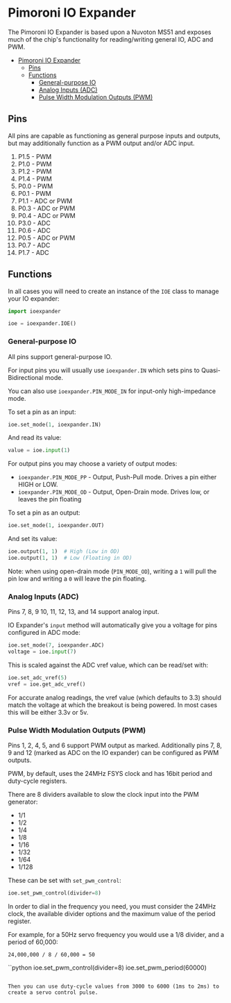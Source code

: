 # Pimoroni IO Expander

The Pimoroni IO Expander is based upon a Nuvoton MS51 and exposes much of the chip's functionality for reading/writing general IO, ADC and PWM.

- [Pimoroni IO Expander](#pimoroni-io-expander)
  - [Pins](#pins)
  - [Functions](#functions)
    - [General-purpose IO](#general-purpose-io)
    - [Analog Inputs (ADC)](#analog-inputs-adc)
    - [Pulse Width Modulation Outputs (PWM)](#pulse-width-modulation-outputs-pwm)

## Pins

All pins are capable as functioning as general purpose inputs and outputs, but may additionally function as a PWM output and/or ADC input.

1. P1.5 - PWM
2. P1.0 - PWM
3. P1.2 - PWM
4. P1.4 - PWM
5. P0.0 - PWM
6. P0.1 - PWM
7. P1.1 - ADC or PWM
8. P0.3 - ADC or PWM
9. P0.4 - ADC or PWM
10. P3.0 - ADC
11. P0.6 - ADC
12. P0.5 - ADC or PWM
13. P0.7 - ADC
14. P1.7 - ADC

## Functions

In all cases you will need to create an instance of the `IOE` class to manage your IO expander:

```python
import ioexpander

ioe = ioexpander.IOE()
```

### General-purpose IO

All pins support general-purpose IO.

For input pins you will usually use `ioexpander.IN` which sets pins to Quasi-Bidirectional mode.

You can also use `ioexpander.PIN_MODE_IN` for input-only high-impedance mode.

To set a pin as an input:

```python
ioe.set_mode(1, ioexpander.IN)
```

And read its value:

```python
value = ioe.input(1)
```

For output pins you may choose a variety of output modes:

* `ioexpander.PIN_MODE_PP` - Output, Push-Pull mode. Drives a pin either HIGH or LOW.
* `ioexpander.PIN_MODE_OD` - Output, Open-Drain mode. Drives low, or leaves the pin floating

To set a pin as an output:

```python
ioe.set_mode(1, ioexpander.OUT)
```

And set its value:

```python
ioe.output(1, 1)  # High (Low in OD)
ioe.output(1, 1)  # Low (Floating in OD)
```

Note: when using open-drain mode (`PIN_MODE_OD`), writing a `1` will pull the pin low and writing a `0` will leave the pin floating.

### Analog Inputs (ADC)

Pins 7, 8, 9 10, 11, 12, 13, and 14 support analog input.

IO Expander's `input` method will automatically give you a voltage for pins configured in ADC mode:

```python
ioe.set_mode(7, ioexpander.ADC)
voltage = ioe.input(7)
```

This is scaled against the ADC vref value, which can be read/set with:

```python
ioe.set_adc_vref(5)
vref = ioe.get_adc_vref()
```

For accurate analog readings, the vref value (which defaults to 3.3) should match the voltage at which the breakout is being powered. In most cases this will be either 3.3v or 5v.

### Pulse Width Modulation Outputs (PWM)

Pins 1, 2, 4, 5, and 6 support PWM output as marked. Additionally pins 7, 8, 9 and 12 (marked as ADC on the IO expander) can be configured as PWM outputs.

PWM, by default, uses the 24MHz FSYS clock and has  16bit period and duty-cycle registers.

There are 8 dividers available to slow the clock input into the PWM generator:

* 1/1
* 1/2
* 1/4
* 1/8
* 1/16
* 1/32
* 1/64
* 1/128

These can be set with `set_pwm_control`:

```python
ioe.set_pwm_control(divider=8)
```

In order to dial in the frequency you need, you must consider the 24MHz clock, the available divider options and the maximum value of the period register.

For example, for a 50Hz servo frequency you would use a 1/8 divider, and a period of 60,000:

```
24,000,000 / 8 / 60,000 = 50
````

``python
ioe.set_pwm_control(divider=8)
ioe.set_pwm_period(60000)
```

Then you can use duty-cycle values from 3000 to 6000 (1ms to 2ms) to create a servo control pulse.